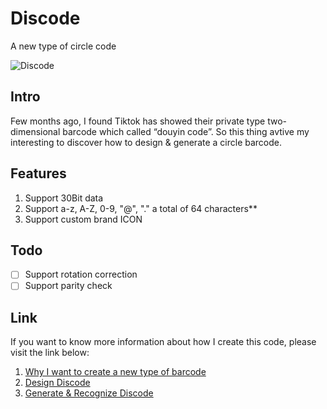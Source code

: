 # Discode
A new type of circle code

![Discode](https://github.com/7gugu/Discode/assets/8674852/c3c9a2b4-8fa8-4e57-9cef-a29f4b9b8438)


## Intro

Few months ago, I found Tiktok has showed their private type two-dimensional barcode which called “douyin code”.
So this thing avtive my  interesting to discover how to design & generate a circle barcode.

## Features

1. Support 30Bit data
2. Support a-z, A-Z, 0-9, "@", "." a total of 64 characters**
3. Support custom brand ICON

## Todo

- [ ] Support rotation correction
- [ ] Support parity check

## Link

If you want to know more information about how I create this code, please visit the link below:
1. [Why I want to create a new type of barcode](https://7gugu.com/index.php/2022/03/04/discode-%e4%b8%ba%e5%95%a5%e8%a6%81%e8%ae%be%e8%ae%a1%e6%96%b0%e7%9a%84%e4%ba%8c%e7%bb%b4%e7%a0%81%e7%b3%bb%e7%bb%9f/)
2. [Design Discode](https://7gugu.com/index.php/2022/03/21/discode-%e8%ae%be%e8%ae%a1discode/)
3. [Generate & Recognize Discode](https://7gugu.com/index.php/2022/06/04/discode-%e7%94%9f%e6%88%90-%e8%af%86%e5%88%abdiscode/)
